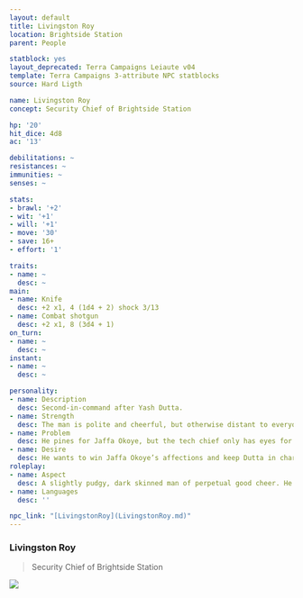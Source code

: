 ```yaml
---
layout: default
title: Livingston Roy
location: Brightside Station
parent: People

statblock: yes
layout_deprecated: Terra Campaigns Leiaute v04
template: Terra Campaigns 3-attribute NPC statblocks
source: Hard Ligth

name: Livingston Roy
concept: Security Chief of Brightside Station

hp: '20'
hit_dice: 4d8
ac: '13'

debilitations: ~
resistances: ~
immunities: ~
senses: ~

stats:
- brawl: '+2'
- wit: '+1'
- will: '+1'
- move: '30'
- save: 16+
- effort: '1'

traits:
- name: ~
  desc: ~
main:
- name: Knife
  desc: +2 x1, 4 (1d4 + 2) shock 3/13
- name: Combat shotgun
  desc: +2 x1, 8 (3d4 + 1)
on_turn:
- name: ~
  desc: ~
instant:
- name: ~
  desc: ~

personality:
- name: Description
  desc: Second-in-command after Yash Dutta.
- name: Strength
  desc: The man is polite and cheerful, but otherwise distant to everyone else but his good friend Yash Dutta.
- name: Problem
  desc: He pines for Jaffa Okoye, but the tech chief only has eyes for Randall Bellows.
- name: Desire
  desc: He wants to win Jaffa Okoye’s affections and keep Dutta in charge of Brightside Station.
roleplay:
- name: Aspect
  desc: A slightly pudgy, dark skinned man of perpetual good cheer. He’s always toying idly with a knife.
- name: Languages
  desc: ''

npc_link: "[LivingstonRoy](LivingstonRoy.md)"  
---
```

### Livingston Roy

> Security Chief of Brightside Station

![](https://i.imgur.com/xMXC8Lz.png)
